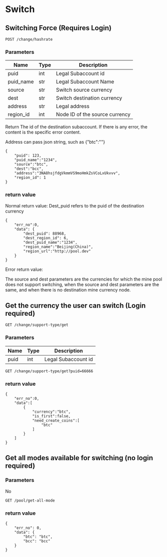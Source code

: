 # Switch

## Switching Force (Requires Login)

`POST /change/hashrate`

### Parameters

| Name | Type | Description |
|---|----|----|
|puid|int| Legal Subaccount id |
|puid_name|str| Legal Subaccount Name |
|source|str| Switch source currency |
|dest|str| Switch destination currency |
|address|str| Legal address |
|region_id|int| Node ID of the source currency |


Return The id of the destination subaccount. If there is any error, the content is the specific error content.

Address can pass json string, such as {\"btc\":\"\"}

```
{
	"puid": 123,
	"puid_name":"1234",
	"source":"btc",
	"dest":"bcc",
	"address":"3NA8hsjfdgVkmmVS9moHmkZsVCoLxUkvvv",
	"region_id": 1
}
```

### return value

Normal return value:
Dest_puid refers to the puid of the destination currency

```
{
    "err_no":0,
    "data": {
        "dest_puid": 88968,
        "dest_region_id": 6,
        "dest_puid_name":"1234",
        "region_name":"Beijing(China)",
        "region_url":"http://pool.dev"
    }
}
```

Error return value:

The source and dest parameters are the currencies for which the mine pool does not support switching, when the source and dest parameters are the same, and when there is no destination mine currency node.

## Get the currency the user can switch (Login required)

`GET /change/support-type/get`

### Parameters

| Name | Type | Description |
|---|----|----|
|puid|int| Legal Subaccount id |


```
GET /change/support-type/get?puid=66666
```

### return value

```
{
    "err_no":0,
    "data":[
        {
            "currency":"btc",
            "is_first":false,
            "need_create_coins":[
                "btc"
            ]
        }
    ]
}
```

## Get all modes available for switching (no login required)

### Parameters

No

```
GET /pool/get-all-mode
```

### return value

```
{
    "err_no": 0,
    "data": {
        "btc": "btc",
        "bcc": "bcc"
    }
}
```